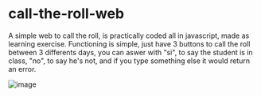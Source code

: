 # call-the-roll-web
A simple web to call the roll, is practically coded all in javascript, made as learning exercise. Functioning is simple, just have 3 buttons to call the roll between 3 differents days, you can aswer with "si", to say the student is in class, "no", to say he's not, and if you type something else it would return an error.

![image](https://user-images.githubusercontent.com/83812891/184131314-ac8ef0c6-57c8-46e7-8ec0-f6afe6c5382c.png)
